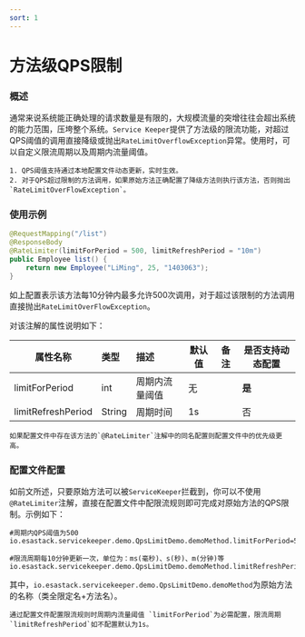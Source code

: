 ```yaml
---
sort: 1
---
```


# 方法级QPS限制

### 概述
通常来说系统能正确处理的请求数量是有限的，大规模流量的突增往往会超出系统的能力范围，压垮整个系统。`Service Keeper`提供了方法级的限流功能，对超过QPS阈值的调用直接降级或抛出`RateLimitOverflowException`异常。使用时，可以自定义限流周期以及周期内流量阈值。
```note
1. QPS阈值支持通过本地配置文件动态更新，实时生效。
2. 对于QPS超过限制的方法调用，如果原始方法正确配置了降级方法则执行该方法，否则抛出`RateLimitOverFlowException`。
```

### 使用示例
```java
@RequestMapping("/list")
@ResponseBody
@RateLimiter(limitForPeriod = 500, limitRefreshPeriod = "10m")
public Employee list() {
    return new Employee("LiMing", 25, "1403063");
}
```

如上配置表示该方法每10分钟内最多允许500次调用，对于超过该限制的方法调用直接抛出`RateLimitOverFlowException`。

对该注解的属性说明如下：

| 属性名称         |      类型    |             描述          |       默认值    |      备注   |    是否支持动态配置                                                   
| --------------- |   :--------  | :----------------------- | -------------- |  ----------   |   ----------
|  limitForPeriod|  int                      |  周期内流量阈值  |       无    |     |    **是**
|  limitRefreshPeriod|   String    |    周期时间     |       1s               |        |  否

```note
如果配置文件中存在该方法的`@RateLimiter`注解中的同名配置则配置文件中的优先级更高。
```

### 配置文件配置
如前文所述，只要原始方法可以被`ServiceKeeper`拦截到，你可以不使用`@RateLimiter`注解，直接在配置文件中配限流规则即可完成对原始方法的QPS限制。示例如下：
```properties
#周期内QPS阈值为500
io.esastack.servicekeeper.demo.QpsLimitDemo.demoMethod.limitForPeriod=500

#限流周期每10分钟更新一次，单位为：ms(毫秒)、s(秒)、m(分钟)等
io.esastack.servicekeeper.demo.QpsLimitDemo.demoMethod.limitRefreshPeriod=10m
```

其中，`io.esastack.servicekeeper.demo.QpsLimitDemo.demoMethod`为原始方法的名称（类全限定名+方法名）。
```note
通过配置文件配置限流规则时周期内流量阈值 `limitForPeriod`为必需配置，限流周期`limitRefreshPeriod`如不配置默认为1s。
```

